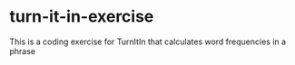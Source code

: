 # turn-it-in-exercise
This is a coding exercise for TurnItIn that calculates word frequencies in a phrase
